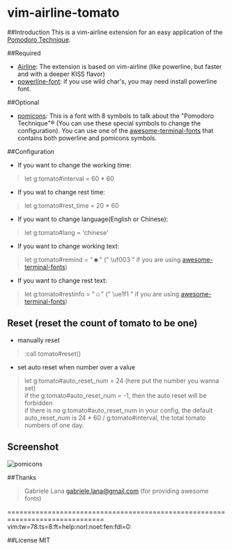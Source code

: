 vim-airline-tomato
==================
  
##Introduction
This is a vim-airline extension for an easy application of the [Pomodoro Technique](http://en.wikipedia.org/wiki/Pomodoro_Technique).
  
##Required
* [Airline](https://github.com/bling/vim-airline): The extension is based on vim-airline (like powerline, but faster and with a deeper KISS flavor)
* [powerline-font](https://github.com/Lokaltog/powerline-fonts): if you use wild char's, you may need install powerline font.

##Optional
* [pomicons](https://github.com/gabrielelana/pomicons): This is a font with 8 symbols to talk about the "Pomodoro Technique"® (You can use these special symbols to change the configuration). You can use one of the [awesome-terminal-fonts](https://github.com/gabrielelana/awesome-terminal-fonts) that contains both powerline and pomicons symbols.
   
##Configuration
* If you want to change the working time:
> let g:tomato#interval = 60 * 60
  
* If you wat to change rest time:
> let g:tomato#rest_time = 20 * 60
  
* If you want to change language(English or Chinese):
> let g:tomato#lang = 'chinese'
  
* If you want to change working text:
> let g:tomato#remind = "☻"  (" \uf003 " if you are using [awesome-terminal-fonts](https://github.com/gabrielelana/awesome-terminal-fonts))
  
* If you want to change rest text:
> let g:tomato#restinfo = "☺" (" \ue1f1 " if you are using [awesome-terminal-fonts](https://github.com/gabrielelana/awesome-terminal-fonts))

## Reset (reset the count of tomato to be one)
*  manually reset
>  :call tomato#reset()
  
*  set auto reset when number over a value
>  let g:tomato#auto_reset_num = 24 (here put the number you wanna set)  
>  if the g:tomato#auto_reset_num = -1, then the auto reset will be forbidden  
>  if there is no g:tomato#auto_reset_num in your config, the default auto_reset_num is 24 * 60 / g:tomato#interval, the total tomato numbers of one day.

## Screenshot
![pomicons](https://github.com/gabrielelana/vim-airline-tomato/raw/pomicons-configuration/.screenshot/pomicons.png)

##Thanks
> Gabriele Lana <gabriele.lana@gmail.com> (for providing awesome fonts)
  
==============================================================================
vim:tw=78:ts=8:ft=help:norl:noet:fen:fdl=0:
  
##License
MIT
